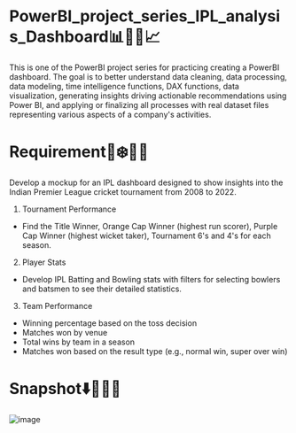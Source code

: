 # PowerBI_project_series_IPL_analysis_Dashboard📊🎨✨📈
This is one of the PowerBI project series for practicing creating a PowerBI dashboard.
The goal is to better understand data cleaning, data processing, data modeling, time intelligence functions, DAX functions, data visualization, generating insights driving actionable recommendations using Power BI, and applying or finalizing all processes with real dataset files representing various aspects of a company's activities.

# Requirement🍁❄️🍂😍
Develop a mockup for an IPL dashboard designed to show insights into the Indian Premier League cricket tournament from 2008 to 2022. 
1. Tournament Performance
 - Find the Title Winner, Orange Cap Winner (highest run scorer), Purple Cap Winner (highest wicket taker), Tournament 6's and 4's for each season.
2. Player Stats
 - Develop IPL Batting and Bowling stats with filters for selecting bowlers and batsmen to see their detailed statistics.
3. Team Performance
 - Winning percentage based on the toss decision
 - Matches won by venue
 - Total wins by team in a season
 - Matches won based on the result type (e.g., normal win, super over win)

# Snapshot⬇️📌📄📸
![image](https://github.com/Yhongpawee/Practice_PowerBI_project__IPL_analysis_Dashboard/assets/158539900/fa8488fc-4325-48a4-98cc-548a641aec8f)








 

